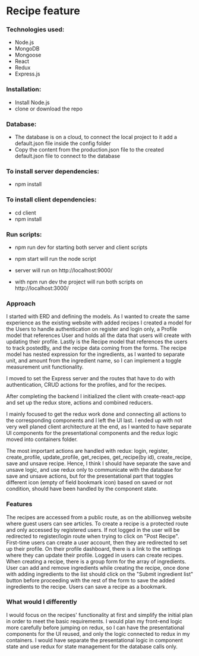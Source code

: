 # Recipe feature

### Technologies used:
* Node.js
* MongoDB
* Mongoose
* React
* Redux
* Express.js

### Installation:
* Install Node.js
* clone or download the repo

### Database:
* The database is on a cloud, to connect the local project to it add a default.json file inside the config folder
* Copy the content from the production.json file to the created default.json file to connect to the database

### To install server dependencies:
* npm install

### To install client dependencies:
* cd client 
* npm install 

### Run scripts:
*  npm run dev for starting both server and client scripts 
*  npm start will run the node script

* server will run on http://localhost:9000/
* with npm run dev the project will run both scripts on http://localhost:3000/


### Approach
I started with ERD and defining the models. As I wanted to create the same experience as the existing website with added recipes I created a model for the Users to handle authentication on register and login only, a Profile model that references User and holds all the data that users will create with updating their profile. Lastly is the Recipe model that references the users to track postedBy, and the recipe data coming from the forms. 
The recipe model has nested expression for the ingredients, as I wanted to separate unit, and amount from the ingredient name, so I can implement a toggle measurement unit functionality. 

I moved to set the Express server and the routes that have to do with authentication, CRUD actions for the profiles, and for the recipes.

After completing the backend I initialized the client with create-react-app and set up the redux store, actions and combined reducers.

I mainly focused to get the redux work done and connecting all actions to the corresponding components and I left the UI last. I ended up with not very well planed client architecture at the end, as I wanted to have separate UI components for the presentational components and the redux logic moved into containers folder. 

The most important actions are handled with redux: login, register, create_profile, update_profile, get_recipes, get_recipe(by id), create_recipe, save and unsave recipe.
Hence, I think I should have separate the save and unsave logic, and use redux only to communicate with the database for save and unsave actions, but for the presentational part that toggles different icon (empty of field bookmark icon) based on saved or not condition, should have been handled by the component state.


### Features 
The recipes are accessed from a public route, as on the abillionveg website where guest users can see articles.
To create a recipe is a protected route and only accessed by registered users. If not logged in the user will be redirected to register/login route when trying to click on "Post Recipe".
First-time users can create a user account, then they are redirected to set up their profile. On their profile dashboard, there is a link to the settings where they can update their profile.
Logged in users can create recipes. When creating a recipe, there is a group form for the array of ingredients. User can add and remove ingredients while creating the recipe, once done with adding ingredients to the list should click on the "Submit ingredient list" button before proceeding with the rest of the form to save the added ingredients to the recipe.
Users can save a recipe as a bookmark. 


### What would I differently
I would focus on the recipes' functionality at first and simplify the initial plan in order to meet the basic requirements. I would plan my front-end logic more carefully before jumping on redux, so I can have the presentational components for the UI reused, and only the logic connected to redux in my containers. I would have separate the presentational logic in component state and use redux for state management for the database calls only.